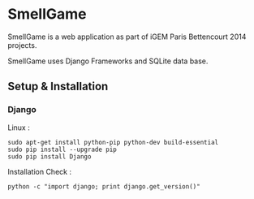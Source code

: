 # SmellGame

SmellGame is a web application as part of iGEM Paris Bettencourt 2014 projects.

SmellGame uses Django Frameworks and SQLite data base.

## Setup & Installation

### Django

Linux :

```
sudo apt-get install python-pip python-dev build-essential
sudo pip install --upgrade pip
sudo pip install Django
```

Installation Check :

```
python -c "import django; print django.get_version()"
```